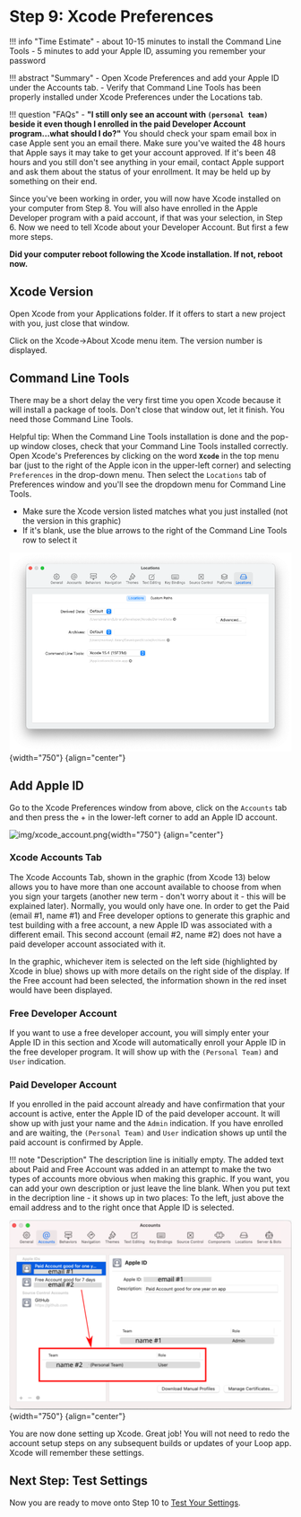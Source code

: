 # Step 9: Xcode Preferences

!!! info "Time Estimate"
    - about 10-15 minutes to install the Command Line Tools
    - 5 minutes to add your Apple ID, assuming you remember your password

!!! abstract "Summary"
    - Open Xcode Preferences and add your Apple ID under the Accounts tab.
    - Verify that Command Line Tools has been properly installed under Xcode Preferences under the Locations tab.

!!! question "FAQs"
    - **"I still only see an account with `(personal team)` beside it even though I enrolled in the paid Developer Account program...what should I do?"** You should check your spam email box in case Apple sent you an email there. Make sure you've waited the 48 hours that Apple says it may take to get your account approved. If it's been 48 hours and you still don't see anything in your email, contact Apple support and ask them about the status of your enrollment. It may be held up by something on their end.

Since you've been working in order, you will now have Xcode installed on your computer from Step 8. You will also have enrolled in the Apple Developer program with a paid account, if that was your selection, in Step 6. Now we need to tell Xcode about your Developer Account. But first a few more steps.

**Did your computer reboot following the Xcode installation. If not, reboot now.**

## Xcode Version

Open Xcode from your Applications folder. If it offers to start a new project with you, just close that window.

Click on the Xcode->About Xcode menu item. The version number is displayed.

## Command Line Tools

There may be a short delay the very first time you open Xcode because it will install a package of tools. Don't close that window out, let it finish. You need those Command Line Tools.

Helpful tip: When the Command Line Tools installation is done and the pop-up window closes, check that your Command Line Tools installed correctly. Open Xcode's Preferences by clicking on the word **`Xcode`** in the top menu bar (just to the right of the Apple icon in the upper-left corner) and selecting `Preferences` in the drop-down menu. Then select the `Locations` tab of Preferences window and you'll see the dropdown menu for Command Line Tools.

* Make sure the Xcode version listed matches what you just installed (not the version in this graphic)
* If it's blank, use the blue arrows to the right of the Command Line Tools row to select it

![img/command-line-error-3.png](img/command-line-error-3.png){width="750"}
{align="center"}


## Add Apple ID

Go to the Xcode Preferences window from above, click on the `Accounts` tab and then press the &plus; in the lower-left corner to add an Apple ID account.

![img/xcode_account.png](img/xcode_account.png){width="750"}
{align="center"}

### Xcode Accounts Tab

The Xcode Accounts Tab, shown in the graphic (from Xcode 13) below allows you to have more than one account available to choose from when you sign your targets (another new term - don't worry about it - this will be explained later).  Normally, you would only have one.  In order to get the Paid (email #1, name #1) and Free developer options to generate this graphic and test building with a free account, a new Apple ID was associated with a different email.  This second account (email #2, name #2) does not have a paid developer account associated with it.

In the graphic, whichever item is selected on the left side (highlighted by Xcode in blue) shows up with more details on the right side of the display. If the Free account had been selected, the information shown in the red inset would have been displayed.

### Free Developer Account

If you want to use a free developer account, you will simply enter your Apple ID in this section and Xcode will automatically enroll your Apple ID in the free developer program. It will show up with the `(Personal Team)` and `User` indication.

### Paid Developer Account

If you enrolled in the paid account already and have confirmation that your account is active, enter the Apple ID of the paid developer account. It will show up with just your name and the `Admin` indication. If you have enrolled and are waiting, the `(Personal Team)` and `User` indication shows up until the paid account is confirmed by Apple.

!!! note "Description"
    The description line is initially empty. The added text about Paid and Free Account was added in an attempt to make the two types of accounts more obvious when making this graphic.  If you want, you can add your own description or just leave the line blank. When you put text in the decription line - it shows up in two places: To the left, just above the email address and to the right once that Apple ID is selected.

![accounts tab of xcode preferences](img/xcode_apple_id.svg){width="750"}
{align="center"}

You are now done setting up Xcode.  Great job!  You will not need to redo the account setup steps on any subsequent builds or updates of your Loop app.  Xcode will remember these settings.

## Next Step: Test Settings

Now you are ready to move onto Step 10 to [Test Your Settings](step10.md).
